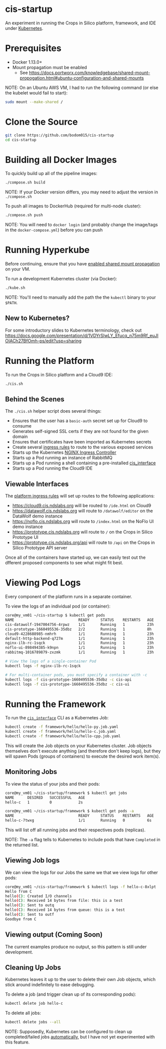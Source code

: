 # cis-startup
An experiment in running the Crops in Silico platform, framework, and IDE under [Kubernetes](https://kubernetes.io/docs/concepts/overview/what-is-kubernetes/).

# Prerequisites
* Docker 1.13.0+
* Mount propagation must be enabled
  * See https://docs.portworx.com/knowledgebase/shared-mount-propogation.html#ubuntu-configuration-and-shared-mounts

NOTE: On an Ubuntu AWS VM, I had to run the following command (or else the kubelet would fail to start):
```bash
sudo mount --make-shared /
```

# Clone the Source
```bash
git clone https://github.com/bodom015/cis-startup
cd cis-startup
```

# Building all Docker Images
To quickly build up all of the pipeline images:
```bash
./compose.sh build
```

NOTE: If your Docker version differs, you may need to adjust the version in `./compose.sh`

To push all images to DockerHub (required for multi-node cluster):
```bash
./compose.sh push
```

NOTE: You will need to `docker login` (and probably change the image/tags in the `docker-compose.yml`) before you can push

# Running Hyperkube
Before continuing, ensure that you have [enabled shared mount propagation](https://docs.portworx.com/knowledgebase/shared-mount-propogation.html#ubuntu-configuration-and-shared-mounts) on your VM.

To run a development Kubernetes cluster (via Docker):
```bash
./kube.sh
```

NOTE: You'll need to manually add the path the the `kubectl` binary to your `$PATH`.

## New to Kubernetes?
For some introductory slides to Kubernetes terminology, check out https://docs.google.com/presentation/d/1VDYrSlwLY_Efucq_n75m9Rf_euJIOIACh27BfOmh-ps/edit?usp=sharing

# Running the Platform
To run the Crops in Silico platform and a Cloud9 IDE:
```bash
./cis.sh
```

## Behind the Scenes
The `./cis.sh` helper script does several things:
* Ensures that the user has a `basic-auth` secret set up for Cloud9 to consume
* Generates self-signed SSL certs if they are not found for the given domain
* Ensures that certificates have been imported as Kubernetes secrets
* Create several [ingress rules](ingress.yaml) to route to the various exposed services
* Starts up the Kubernetes [NGINX Ingress Controller](https://github.com/kubernetes/ingress/tree/master/controllers/nginx)
* Starts up a Pod running an instance of RabbitMQ
* Starts up a Pod running a shell containing a pre-installed [cis_interface](https://github.com/cropsinsilico/cis_interface)
* Starts up a Pod running the Cloud9 IDE

## Viewable Interfaces
The [platform ingress rules](platform/ingress.yaml) will set up routes to the following applications:
* https://cloud9.cis.ndslabs.org will be routed to `/ide.html` on Cloud9
* https://datawolf.cis.ndslabs.org will route to `/datawolf/editor` on the DataWolf demo instance
* https://noflo.cis.ndslabs.org will route to `/index.html` on the NoFlo UI demo instance
* https://prototype.cis.ndslabs.org will route to `/` on the Crops in Silico Prototype UI
* https://prototype.cis.ndslabs.org/api will route to `/api` on the Crops in Silico Prototype API server

Once all of the containers have started up, we can easily test out the dfferent proposed components to see what might fit best.

# Viewing Pod Logs
Every component of the platform runs in a separate container.

To view the logs of an individual pod (or container):
```bash
core@my_vm01 ~/cis-startup $ kubectl get pods
NAME                             READY     STATUS    RESTARTS   AGE
cis-datawolf-1947004756-4rpwz    1/1       Running   1          23h
cis-prototype-1660495536-35dbz   2/2       Running   1          8h
cloud9-4228688985-nmhrh          1/1       Running   1          23h
default-http-backend-q727m       1/1       Running   1          23h
nginx-ilb-rc-1sqck               1/1       Running   1          23h
noflo-ui-898494385-k9npn         1/1       Running   1          23h
rabbitmq-1016789879-zxzmk        1/1       Running   1          23h

# View the logs of a single-container Pod
kubectl logs -f nginx-ilb-rc-1sqck 

# For multi-container pods, you must specify a container with -c
kubectl logs -f cis-prototype-1660495536-35dbz -c cis-api
kubectl logs -f cis-prototype-1660495536-35dbz -c cis-ui
```

# Running the Framework
To run the [`cis_interface`](https://github.com/cropsinsilico/cis_interface) CLI as a Kubernetes Job:
```bash
kubectl create -f framework/hello/hello-py.job.yaml
kubectl create -f framework/hello/hello-c.job.yaml
kubectl create -f framework/hello/hello-cpp.job.yaml
```

This will create the Job objects on your Kubernetes cluster. Job objects themselves don't execute anything (and therefore don't keep logs), but they will spawn Pods (groups of containers) to execute the desired work item(s).

## Monitoring Jobs
To view the status of your jobs and their pods:
```bash
core@my_vm01 ~/cis-startup/framework $ kubectl get jobs
NAME      DESIRED   SUCCESSFUL   AGE
hello-c   1         0            2s

core@my_vm01 ~/cis-startup/framework $ kubectl get pods -a
NAME                             READY     STATUS    RESTARTS   AGE
hello-c-7twxg                    1/1       Running   0          6s
```

This will list off all running jobs and their respectives pods (replicas).

NOTE: The `-a` flag tells to Kubernetes to include pods that have `Completed` in the returned list.

## Viewing Job logs
We can view the logs for our Jobs the same we that we view logs for other pods:
```bash
core@my_vm01 ~/cis-startup/framework $ kubectl logs -f hello-c-8xlpt
Hello from C
hello(C): Created I/O channels
hello(C): Received 14 bytes from file: this is a test
hello(C): Sent to outq
hello(C): Received 14 bytes from queue: this is a test
hello(C): Sent to outf
Goodbye from C
```

## Viewing output (Coming Soon)
The current examples produce no output, so this pattern is still under development.

## Cleaning Up Jobs
Kubernetes leaves it up to the user to delete their own Job objects, which stick around indefinitely to ease debugging.

To delete a job (and trigger clean up of its corresponding pods):
```bash
kubectl delete job hello-c
```

To delete all jobs:
```bash
kubectl delete jobs --all
```

NOTE: Supposedly, Kubernetes can be configured to clean up completed/failed jobs
[automatically](https://kubernetes.io/docs/concepts/workloads/controllers/cron-jobs/#jobs-history-limits), 
but I have not yet experimented with this feature.
